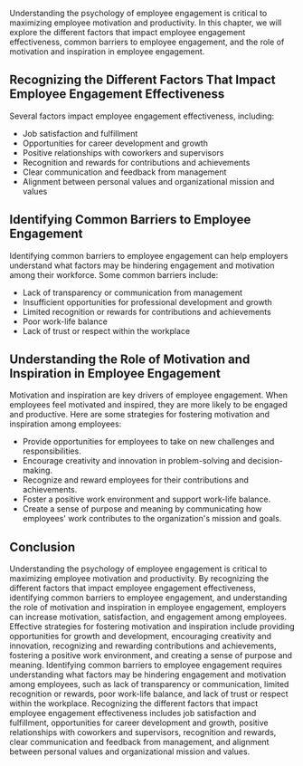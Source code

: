 
Understanding the psychology of employee engagement is critical to maximizing employee motivation and productivity. In this chapter, we will explore the different factors that impact employee engagement effectiveness, common barriers to employee engagement, and the role of motivation and inspiration in employee engagement.

Recognizing the Different Factors That Impact Employee Engagement Effectiveness
-------------------------------------------------------------------------------

Several factors impact employee engagement effectiveness, including:

* Job satisfaction and fulfillment
* Opportunities for career development and growth
* Positive relationships with coworkers and supervisors
* Recognition and rewards for contributions and achievements
* Clear communication and feedback from management
* Alignment between personal values and organizational mission and values

Identifying Common Barriers to Employee Engagement
--------------------------------------------------

Identifying common barriers to employee engagement can help employers understand what factors may be hindering engagement and motivation among their workforce. Some common barriers include:

* Lack of transparency or communication from management
* Insufficient opportunities for professional development and growth
* Limited recognition or rewards for contributions and achievements
* Poor work-life balance
* Lack of trust or respect within the workplace

Understanding the Role of Motivation and Inspiration in Employee Engagement
---------------------------------------------------------------------------

Motivation and inspiration are key drivers of employee engagement. When employees feel motivated and inspired, they are more likely to be engaged and productive. Here are some strategies for fostering motivation and inspiration among employees:

* Provide opportunities for employees to take on new challenges and responsibilities.
* Encourage creativity and innovation in problem-solving and decision-making.
* Recognize and reward employees for their contributions and achievements.
* Foster a positive work environment and support work-life balance.
* Create a sense of purpose and meaning by communicating how employees' work contributes to the organization's mission and goals.

Conclusion
----------

Understanding the psychology of employee engagement is critical to maximizing employee motivation and productivity. By recognizing the different factors that impact employee engagement effectiveness, identifying common barriers to employee engagement, and understanding the role of motivation and inspiration in employee engagement, employers can increase motivation, satisfaction, and engagement among employees. Effective strategies for fostering motivation and inspiration include providing opportunities for growth and development, encouraging creativity and innovation, recognizing and rewarding contributions and achievements, fostering a positive work environment, and creating a sense of purpose and meaning. Identifying common barriers to employee engagement requires understanding what factors may be hindering engagement and motivation among employees, such as lack of transparency or communication, limited recognition or rewards, poor work-life balance, and lack of trust or respect within the workplace. Recognizing the different factors that impact employee engagement effectiveness includes job satisfaction and fulfillment, opportunities for career development and growth, positive relationships with coworkers and supervisors, recognition and rewards, clear communication and feedback from management, and alignment between personal values and organizational mission and values.
